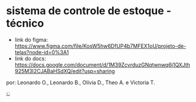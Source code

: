 # sistema de controle de estoque - técnico

- link do figma: https://www.figma.com/file/KosW5hw6DfUP4b7MFEX1oU/projeto-de-telas?node-id=0%3A1
- link do docs: https://docs.google.com/document/d/1M39ZcvrduzGNqtwnwq6j1QXJth925M3I2CJABaHSdXQ/edit?usp=sharing

 por: Leonardo O., Leonardo B., Olívia D., Theo A. e Victoria T. 
 
 ඞ 

